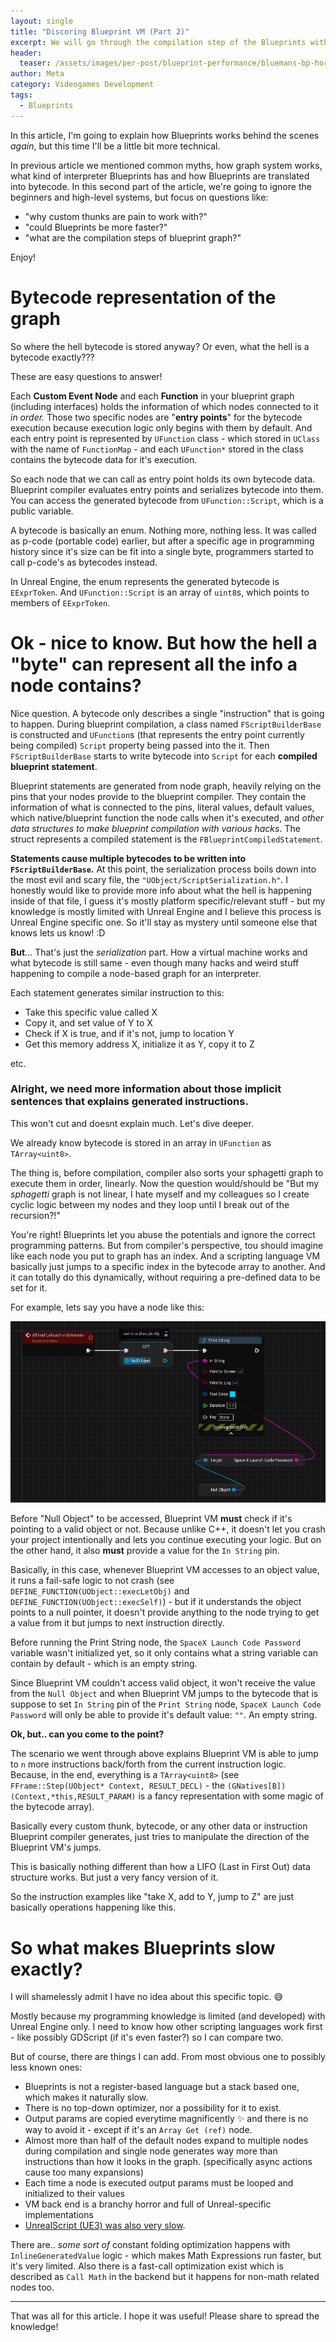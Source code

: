 ```yaml
---
layout: single
title: "Discoring Blueprint VM (Part 2)"
excerpt: We will go through the compilation step of the Blueprints with more technical details.
header:
  teaser: /assets/images/per-post/blueprint-performance/bluemans-bp-horror.png
author: Meta
category: Videogames Development
tags:
  - Blueprints
---
```


In this article, I'm going to explain how Blueprints works behind the scenes *again*, but this time I'll be a little bit more technical. 

In previous article we mentioned common myths, how graph system works, what kind of interpreter Blueprints has and how Blueprints are translated into bytecode. In this second part of the article, we're going to ignore the beginners and high-level systems, but focus on questions like:

- "why custom thunks are pain to work with?" 
- "could Blueprints be more faster?" 
- "what are the compilation steps of blueprint graph?"

Enjoy!

# Bytecode representation of the graph

So where the hell bytecode is stored anyway? Or even, what the hell is a bytecode exactly???

These are easy questions to answer! 

Each **Custom Event Node** and each **Function** in your blueprint graph (including interfaces) holds the information of which nodes connected to it *in order.* Those two specific nodes are "**entry points**" for the bytecode execution because execution logic only begins with them by default. And each entry point is represented by `UFunction` class - which stored in `UClass` with the name of `FunctionMap` - and each `UFunction*` stored in the class contains the bytecode data for it's execution.

So each node that we can call as entry point holds its own bytecode data. Blueprint compiler evaluates entry points and serializes bytecode into them. You can access the generated bytecode from `UFunction::Script`, which is a public variable.

A bytecode is basically an enum. Nothing more, nothing less. It was called as p-code (portable code) earlier, but after a specific age in programming history since it's size can be fit into a single byte, programmers started to call p-code's as bytecodes instead.

In Unreal Engine, the enum represents the generated bytecode is `EExprToken`. And `UFunction::Script` is an array of `uint8`s, which points to members of `EExprToken`.

# Ok - nice to know. But how the hell a "byte" can represent all the info a node contains?

Nice question. A bytecode only describes a single "instruction" that is going to happen. During blueprint compilation, a class named `FScriptBuilderBase` is constructed and `UFunction`s (that represents the entry point currently being compiled) `Script` property being passed into the it. Then `FScriptBuilderBase` starts to write bytecode into `Script` for each **compiled blueprint statement**. 

Blueprint statements are generated from node graph, heavily relying on the pins that your nodes provide to the blueprint compiler. They contain the information of what is connected to the pins, literal values, default values, which native/blueprint function the node calls when it's executed, and *other data structures to make blueprint compilation with various hacks*. The struct represents a compiled statement is the `FBlueprintCompiledStatement`.

**Statements cause multiple bytecodes to be written into `FScriptBuilderBase`.** At this point, the serialization process boils down into the most evil and scary file, the `"UObject/ScriptSerialization.h"`. I honestly would like to provide more info about what the hell is happening inside of that file, I guess it's mostly platform specific/relevant stuff - but my knowledge is mostly limited with Unreal Engine and I believe this process is Unreal Engine specific one. So it'll stay as mystery until someone else that knows lets us know! :D

**But**... That's just the *serialization* part. How a virtual machine works and what bytecode is still same - even though many hacks and weird stuff happening to compile a node-based graph for an interpreter. 

Each statement generates similar instruction to this:

- Take this specific value called X
- Copy it, and set value of Y to X
- Check if X is true, and if it's not, jump to location Y
- Get this memory address X, initialize it as Y, copy it to Z 

etc.

### Alright, we need more information about those implicit sentences that explains generated instructions.

This won't cut and doesnt explain much. Let's dive deeper.

We already know bytecode is stored in an array in `UFunction` as `TArray<uint8>`. 

The thing is, before compilation, compiler also sorts your sphagetti graph to execute them in order, linearly. Now the question would/should be "But my *sphagetti* graph is not linear, I hate myself and my colleagues so I create cyclic logic between my nodes and they loop until I break out of the recursion?!"

You're right! Blueprints let you abuse the potentials and ignore the correct programming patterns. But from compiler's perspective, tou should imagine like each node you put to graph has an index. And a scripting language VM basically just jumps to a specific index in the bytecode array to another. And it can totally do this dynamically, without requiring a pre-defined data to be set for it.

For example, lets say you have a node like this:

![Printing the Falcon's launch codes in editor.](/assets/images/per-post/blueprint-performance/launch-code-print.png)

Before "Null Object" to be accessed, Blueprint VM **must** check if it's pointing to a valid object or not. Because unlike C++, it doesn't let you crash your project intentionally and lets you continue executing your logic. But on the other hand, it also **must** provide a value for the `In String` pin. 

Basically, in this case, whenever Blueprint VM accesses to an object value, it runs a fail-safe logic to not crash (see `DEFINE_FUNCTION(UObject::execLetObj)` and `DEFINE_FUNCTION(UObject::execSelf)`) - but if it understands the object points to a null pointer, it doesn't provide anything to the node trying to get a value from it but jumps to next instruction directly.

Before running the Print String node, the `SpaceX Launch Code Password` variable wasn't initialized yet, so it only contains what a string variable can contain by default - which is an empty string. 

Since Blueprint VM couldn't access valid object, it won't receive the value from the `Null Object` and when Blueprint VM jumps to the bytecode that is suppose to set `In String` pin of the `Print String` node, `SpaceX Launch Code Password` will only be able to provide it's default value: `""`. An empty string.

**Ok, but.. can you come to the point?**

The scenario we went through above explains Blueprint VM is able to jump to `n` more instructions back/forth from the current instruction logic. Because, in the end, everything is a `TArray<uint8>` (see `FFrame::Step(UObject* Context, RESULT_DECL)` - the `(GNatives[B])(Context,*this,RESULT_PARAM)` is a fancy representation with some magic of the bytecode array).

Basically every custom thunk, bytecode, or any other data or instruction Blueprint compiler generates, just tries to manipulate the direction of the Blueprint VM's jumps.

This is basically nothing different than how a LIFO (Last in First Out) data structure works. But just a very fancy version of it.

So the instruction examples like "take X, add to Y, jump to Z" are just basically operations happening like this.

# So what makes Blueprints slow exactly?

I will shamelessly admit I have no idea about this specific topic. :sweat_smile:

Mostly because my programming knowledge is limited (and developed) with Unreal Engine only. I need to know how other scripting languages work first - like possibly GDScript (if it's even faster?) so I can compare two.

But of course, there are things I can add. From most obvious one to possibly less known ones:

- Blueprints is not a register-based language but a stack based one, which makes it naturally slow.
- There is no top-down optimizer, nor a possibility for it to exist. 
- Output params are copied everytime magnificently :sparkles: and there is no way to avoid it - except if it's an `Array Get (ref)` node.
- Almost more than half of the default nodes expand to multiple nodes during compilation and single node generates way more than instructions than how it looks in the graph. (specifically async actions cause too many expansions)
- Each time a node is executed output params must be looped and initialized to their values
- VM back end is a branchy horror and full of Unreal-specific implementations 
- [UnrealScript (UE3) was also very slow](https://twitter.com/TimSweeneyEpic/status/1211538643426447360?s=20&t=LrTG5-G2WZlnGHXbinZUgA).

There are.. *some sort of* constant folding optimization happens with `InlineGeneratedValue` logic - which makes Math Expressions run faster, but it's very limited. Also there is a fast-call optimization exist which is described as `Call Math` in the backend but it happens for non-math related nodes too. 

---

That was all for this article. I hope it was useful! Please share to spread the knowledge!
